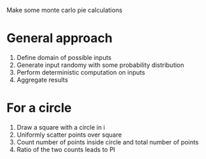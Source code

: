 Make some monte carlo pie calculations

# General approach
1. Define domain of possible inputs
2. Generate input randomy with some probability distribution
3. Perform deterministic computation on inputs
4. Aggregate results

# For a circle
1. Draw a square with a circle in i
2. Uniformly scatter points over square
3. Count number of points inside circle and total number of points
4. Ratio of the two counts leads to PI
